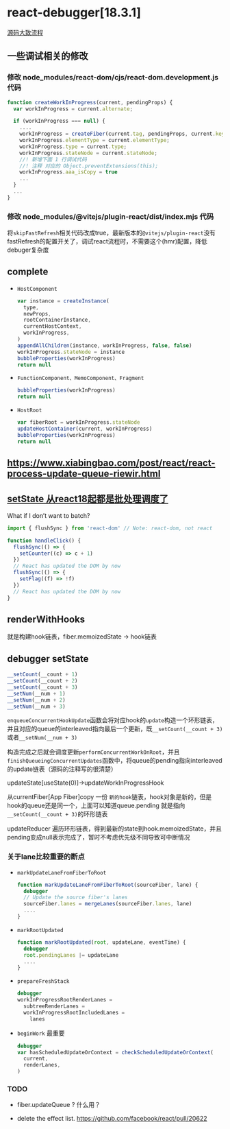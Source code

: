 # react-debugger[18.3.1]

[源码大致流程](./readme.svg)

## 一些调试相关的修改

### 修改 node_modules/react-dom/cjs/react-dom.development.js 代码

```js
function createWorkInProgress(current, pendingProps) {
  var workInProgress = current.alternate;

  if (workInProgress === null) {
    ....
    workInProgress = createFiber(current.tag, pendingProps, current.key, current.mode);
    workInProgress.elementType = current.elementType;
    workInProgress.type = current.type;
    workInProgress.stateNode = current.stateNode;
    //! 新增下面 1 行调试代码
    //! 注释 对应的 Object.preventExtensions(this);
    workInProgress.aaa_isCopy = true
    ...
  }
  ...
}

```

### 修改 node_modules/@vitejs/plugin-react/dist/index.mjs 代码

将`skipFastRefresh`相关代码改成true，最新版本的`@vitejs/plugin-react`没有fastRefresh的配置开关了，调试react流程时，不需要这个(hmr)配置，降低debuger复杂度

## complete

- `HostComponent`

  ```js
  var instance = createInstance(
    type,
    newProps,
    rootContainerInstance,
    currentHostContext,
    workInProgress,
  )
  appendAllChildren(instance, workInProgress, false, false)
  workInProgress.stateNode = instance
  bubbleProperties(workInProgress)
  return null
  ```

- `FunctionComponent、MemoComponent、Fragment`

  ```js
  bubbleProperties(workInProgress)
  return null
  ```

- `HostRoot`

  ```js
  var fiberRoot = workInProgress.stateNode
  updateHostContainer(current, workInProgress)
  bubbleProperties(workInProgress)
  return null
  ```

## https://www.xiabingbao.com/post/react/react-process-update-queue-riewir.html

## [setState 从react18起都是批处理调度了](https://github.com/reactwg/react-18/discussions/21)

What if I don’t want to batch?

```js
import { flushSync } from 'react-dom' // Note: react-dom, not react

function handleClick() {
  flushSync(() => {
    setCounter((c) => c + 1)
  })
  // React has updated the DOM by now
  flushSync(() => {
    setFlag((f) => !f)
  })
  // React has updated the DOM by now
}
```

## renderWithHooks

就是构建hook链表，fiber.memoizedState -> hook链表

## debugger setState

```js
__setCount(__count + 1)
__setCount(__count + 2)
__setCount(__count + 3)
__setNum(__num + 1)
__setNum(__num + 2)
__setNum(__num + 3)
```

`enqueueConcurrentHookUpdate`函数会将对应hook的`update`构造一个环形链表，并且对应的queue的interleaved指向最后一个更新，既`__setCount(__count + 3)`或者`__setNum(__num + 3)`

构造完成之后就会调度更新`performConcurrentWorkOnRoot`，并且`finishQueueingConcurrentUpdates`函数中，将queue的pending指向interleaved的update链表（源码的注释写的很清楚）

updateState[useState(0)]->updateWorkInProgressHook

从currentFiber[App Fiber]copy 一份 `新的hook`链表，hook对象是新的，但是hook的queue还是同一个，上面可以知道queue.pending 就是指向`__setCount(__count + 3)`的环形链表

updateReducer 遍历环形链表，得到最新的state到hook.memoizedState，并且pending变成null表示完成了，暂时不考虑优先级不同导致可中断情况

### 关于lane比较重要的断点

- `markUpdateLaneFromFiberToRoot`

  ```js
  function markUpdateLaneFromFiberToRoot(sourceFiber, lane) {
    debugger
    // Update the source fiber's lanes
    sourceFiber.lanes = mergeLanes(sourceFiber.lanes, lane)
    ....
  }
  ```

- `markRootUpdated`
  ```js
  function markRootUpdated(root, updateLane, eventTime) {
    debugger
    root.pendingLanes |= updateLane
    ....
  }
  ```
- `prepareFreshStack`
  ```js
  debugger
  workInProgressRootRenderLanes =
    subtreeRenderLanes =
    workInProgressRootIncludedLanes =
      lanes
  ```
- `beginWork` 最重要
  ```js
  debugger
  var hasScheduledUpdateOrContext = checkScheduledUpdateOrContext(
    current,
    renderLanes,
  )
  ```

### TODO

- fiber.updateQueue ? 什么用？

- delete the effect list.
  https://github.com/facebook/react/pull/20622
